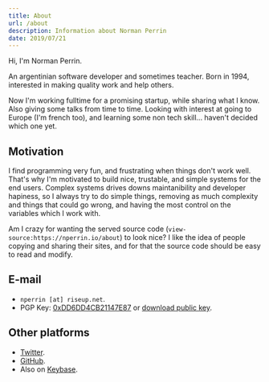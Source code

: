 ```yaml
---
title: About
url: /about
description: Information about Norman Perrin
date: 2019/07/21
---
```


Hi, I'm Norman Perrin.

An argentinian software developer and sometimes teacher.
Born in 1994, interested in making quality work and help others.

Now I'm working fulltime for a promising startup, while sharing what I know. Also giving some talks from time to time.
Looking with interest at going to Europe (I'm french too), and learning some non tech skill... haven't decided which one yet.

## Motivation

I find programming very fun, and frustrating when things don't work well.
That's why I'm motivated to build nice, trustable, and simple systems for the end users.
Complex systems drives downs maintanibility and developer hapiness, so I always try to do simple things, removing as much complexity and things that could go wrong, and having the most control on the variables which I work with.

Am I crazy for wanting the served source code (`view-source:https://nperrin.io/about`) to look nice? I like the idea of people copying and sharing their sites, and for that the source code should be easy to read and modify.

## E-mail

- `nperrin [at] riseup.net`.
- PGP Key: [0xDD6DD4CB21147E87](https://sks-keyservers.net/pks/lookup?op=get&search=0xDD6DD4CB21147E87) or [download public key](/nperrin.asc).

## Other platforms

- [Twitter](https://twitter.com/NormanPerrinOK).
- [GitHub](https://github.com/normanperrin).
- Also on [Keybase](https://keybase.io/nperrin).

